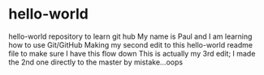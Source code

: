 # hello-world
hello-world repository to learn git hub
My name is Paul and I am learning how to use Git/GitHub
Making my second edit to this hello-world readme file to make sure I have this flow down
This is actually my 3rd edit; I made the 2nd one directly to the master by mistake...oops
